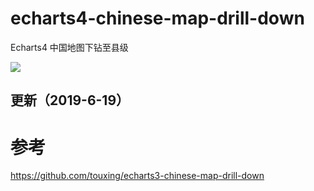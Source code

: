 # echarts4-chinese-map-drill-down

Echarts4 中国地图下钻至县级

![](https://cdn.nlark.com/yuque/0/2019/gif/378417/1560928525259-assets/web-upload/701bca61-afa4-4354-8bf8-b4f37899348f.gif)

## 更新（2019-6-19）

# 参考
https://github.com/touxing/echarts3-chinese-map-drill-down
